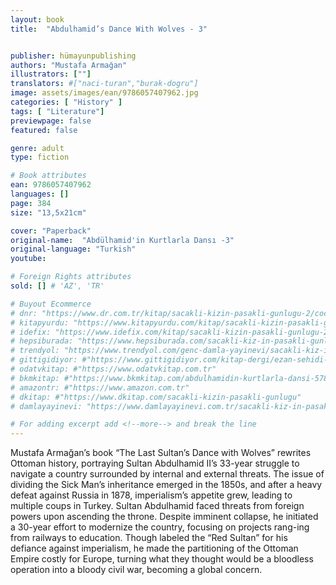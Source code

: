 ```yaml
---
layout: book
title:  "Abdulhamid’s Dance With Wolves - 3"


publisher: hümayunpublishing
authors: "Mustafa Armağan"
illustrators: [""]
translators: #["naci-turan","burak-dogru"]
image: assets/images/ean/9786057407962.jpg
categories: [ "History" ]
tags: [ "Literature"]
previewpage: false
featured: false

genre: adult
type: fiction

# Book attributes
ean: 9786057407962
languages: []
page: 384
size: "13,5x21cm"

cover: "Paperback"
original-name:  "Abdülhamid'in Kurtlarla Dansı -3"
original-language: "Turkish"
youtube:

# Foreign Rights attributes
sold: [] # 'AZ', 'TR'

# Buyout Ecommerce
# dnr: "https://www.dr.com.tr/kitap/sacakli-kizin-pasakli-gunlugu-2/cocuk-ve-genclik/genclik-10-yas/roman-oyku/urunno=0001893059001"
# kitapyurdu: "https://www.kitapyurdu.com/kitap/sacakli-kizin-pasakli-gunlugu-2-/560122.html&filter_name=Sa%C3%A7akl%C4%B1+K%C4%B1z%27%C4%B1n+Pasakl%C4%B1+G%C3%BCnl%C3%BC%C4%9F%C3%BC+2"
# idefix: "https://www.idefix.com/kitap/sacakli-kizin-pasakli-gunlugu-2/cocuk-ve-genclik/genclik-10-yas/roman-oyku/urunno=0001893059001"
# hepsiburada: "https://www.hepsiburada.com/sacakli-kiz-in-pasakli-gunlugu-2-damla-yayinevi-p-HBV000012ER86"
# trendyol: "https://www.trendyol.com/genc-damla-yayinevi/sacakli-kiz-in-pasakli-gunlugu-2-p-54825777"
# gittigidiyor: #"https://www.gittigidiyor.com/kitap-dergi/ezan-sehidi-adnan-menderes_pdp_732728793"
# odatvkitap: #"https://www.odatvkitap.com.tr"
# bkmkitap: #"https://www.bkmkitap.com/abdulhamidin-kurtlarla-dansi-578226"
# amazontr: #"https://www.amazon.com.tr"
# dkitap: #"https://www.dkitap.com/sacakli-kizin-pasakli-gunlugu"
# damlayayinevi: "https://www.damlayayinevi.com.tr/sacakli-kiz-in-pasakli-gunlugu-2-bu-iste-bi-terslik-var"

# For adding excerpt add <!--more--> and break the line
---
```

Mustafa Armağan’s book “The Last Sultan’s
Dance with Wolves” rewrites Ottoman history,
portraying Sultan Abdulhamid II’s 33-year struggle
to navigate a country surrounded by internal and
external threats. The issue of dividing the Sick
Man’s inheritance emerged in the 1850s, and after
a heavy defeat against Russia in 1878, imperialism’s appetite grew, leading to multiple coups
in Turkey. Sultan Abdulhamid faced threats from
foreign powers upon ascending the throne. Despite
imminent collapse, he initiated a 30-year effort to
modernize the country, focusing on projects rang-ing from railways to education. Though labeled the
“Red Sultan” for his defiance against imperialism,
he made the partitioning of the Ottoman Empire
costly for Europe, turning what they thought would
be a bloodless operation into a bloody civil war,
becoming a global concern.
<!--more--> 

